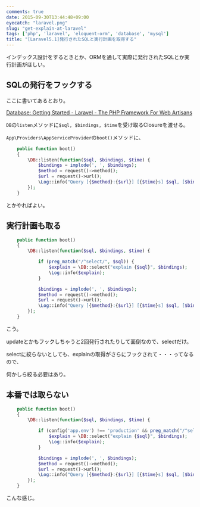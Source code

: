 ```yaml
---
comments: true
date: 2015-09-30T13:44:48+09:00
eyecatch: "laravel.png"
slug: "get-explain-at-laravel"
tags: ['php', 'laravel', 'eloquent-orm', 'database', 'mysql']
title: "[Laravel5.1]発行されたSQLと実行計画を取得する"
---
```


インデックス設計をするときとか、ORMを通して実際に発行されたSQLとか実行計画がほしい。

## SQLの発行をフックする

ここに書いてあるとおり。

[Database: Getting Started - Laravel - The PHP Framework For Web Artisans](http://laravel.com/docs/5.1/database#listening-for-query-events)

`DB`の`listen`メソッドに`$sql, $bindings, $time`を受け取るClosureを渡せる。

`App\Providers\AppServiceProvider`の`boot()`メソッドに、

``` php
    public function boot()
    {
        \DB::listen(function($sql, $bindings, $time) {
            $bindings = implode(', ', $bindings);
            $method = request()->method();
            $url = request()->url();
            \Log::info("Query [{$method}:{$url}] [{$time}s] $sql, [$bindings]");
        });
    }
```

とかやればよい。

## 実行計画も取る

``` php
    public function boot()
    {
        \DB::listen(function($sql, $bindings, $time) {

            if (preg_match("/^select/", $sql)) {
                $explain = \DB::select("explain {$sql}", $bindings);
                \Log::info($explain);
            }

            $bindings = implode(', ', $bindings);
            $method = request()->method();
            $url = request()->url();
            \Log::info("Query [{$method}:{$url}] [{$time}s] $sql, [$bindings]");
        });
    }
```

こう。

updateとかもフックしちゃうと2回発行されたりして面倒なので、selectだけ。

selectに絞らないとしても、explainの取得がさらにフックされて・・・ってなるので、

何かしら絞る必要はあり。

## 本番では取らない

``` php
    public function boot()
    {
        \DB::listen(function($sql, $bindings, $time) {

            if (config('app.env') !== 'production' && preg_match("/^select/", $sql)) {
                $explain = \DB::select("explain {$sql}", $bindings);
                \Log::info($explain);
            }

            $bindings = implode(', ', $bindings);
            $method = request()->method();
            $url = request()->url();
            \Log::info("Query [{$method}:{$url}] [{$time}s] $sql, [$bindings]");
        });
    }
```

こんな感じ。
